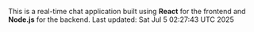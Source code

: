 This is a real-time chat application built using **React** for the frontend and **Node.js** for the backend.
Last updated: Sat Jul  5 02:27:43 UTC 2025

